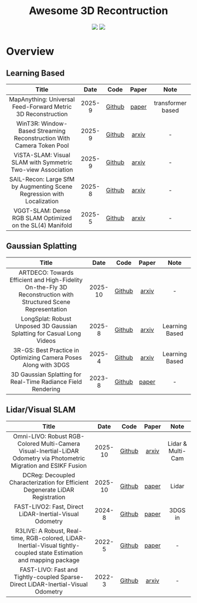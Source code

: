 <div align="center">
    <h1>Awesome 3D Recontruction</h1>
    <img src=https://img.shields.io/github/stars/ZYCheng1002/Awesome-3D-Reconstruction.svg?style=social >
    <a href="https://awesome.re"><img src="https://awesome.re/badge.svg"/></a>
</div>

# Overview

## Learning Based
|              Title              |     Date     |    Code    |   Paper   |    Note    |
| :-----------------------------: | :----------: | :--------: | :-------: | :--------: |
| MapAnything: Universal Feed-Forward Metric 3D Reconstruction | 2025-9 | [Github](https://github.com/facebookresearch/map-anything) | [paper](https://map-anything.github.io/assets/MapAnything.pdf) | transformer based |
| WinT3R: Window-Based Streaming Reconstruction With Camera Token Pool | 2025-9 | [Github](https://github.com/LiZizun/WinT3R) | [arxiv](https://arxiv.org/abs/2509.05296) | - |
| ViSTA-SLAM: Visual SLAM with Symmetric Two-view Association | 2025-9 | [Github](https://github.com/zhangganlin/vista-slam) | [arxiv](https://arxiv.org/abs/2505.12549) | - |
| SAIL-Recon: Large SfM by Augmenting Scene Regression with Localization | 2025-8 | [Github](https://github.com/HKUST-SAIL/sail-recon) | [arxiv](https://arxiv.org/abs/2508.17972) | - |
| VGGT-SLAM: Dense RGB SLAM Optimized on the SL(4) Manifold | 2025-5 | [Github](https://github.com/MIT-SPARK/VGGT-SLAM) | [arxiv](https://arxiv.org/abs/2509.01584) | - |

## Gaussian Splatting
|              Title              |     Date     |    Code    |   Paper   |    Note    |
| :-----------------------------: | :----------: | :--------: | :-------: | :--------: |
| ARTDECO: Towards Efficient and High-Fidelity On-the-Fly 3D Reconstruction with Structured Scene Representation | 2025-10 | [Github](https://github.com/InternRobotics/ARTDECO) | [arxiv](https://arxiv.org/abs/2510.08551) | - |
| LongSplat: Robust Unposed 3D Gaussian Splatting for Casual Long Videos | 2025-8 | [Github](https://github.com/NVlabs/LongSplat) | [arxiv](https://arxiv.org/abs/2508.14041) | Learning Based |
| 3R-GS: Best Practice in Optimizing Camera Poses Along with 3DGS | 2025-4 | [Github](https://github.com/zsh523/3rgs) | [arxiv](https://arxiv.org/abs/2504.04294) | Learning Based |
| 3D Gaussian Splatting for Real-Time Radiance Field Rendering | 2023-8 | [Github](https://github.com/graphdeco-inria/gaussian-splatting) | [paper](https://repo-sam.inria.fr/fungraph/3d-gaussian-splatting/3d_gaussian_splatting_high.pdf) | - |

## Lidar/Visual SLAM
|              Title              |     Date     |    Code    |   Paper   |    Note    |
| :-----------------------------: | :----------: | :--------: | :-------: | :--------: |
| Omni-LIVO: Robust RGB-Colored Multi-Camera Visual-Inertial-LiDAR Odometry via Photometric Migration and ESIKF Fusion | 2025-10 | [Github](https://github.com/HIAS-VPD-LAB/Omni-LIVO) | [arxiv](https://arxiv.org/abs/2509.15673#) | Lidar & Multi-Cam |
| DCReg: Decoupled Characterization for Efficient Degenerate LiDAR Registration | 2025-10 | [Github](https://github.com/JokerJohn/DCReg) | [paper](https://arxiv.org/pdf/2509.06285) | Lidar |
| FAST-LIVO2: Fast, Direct LiDAR-Inertial-Visual Odometry | 2024-8 | [Github](https://github.com/hku-mars/FAST-LIVO2) | [paper](https://arxiv.org/pdf/2408.14035) | 3DGS in |
| R3LIVE: A Robust, Real-time, RGB-colored, LiDAR-Inertial-Visual tightly-coupled state Estimation and mapping package | 2022-5 | [Github](https://github.com/hku-mars/r3live) | [paper](https://github.com/hku-mars/r3live/blob/master/papers/R3LIVE%20--%20A%20Robust%2C%20Real-time%2C%20RGB-colored%2C%20LiDAR-Inertial-Visual%20tightly-coupled%20stateEstimation%20and%20mapping%20package.pdf) | - |
| FAST-LIVO: Fast and Tightly-coupled Sparse-Direct LiDAR-Inertial-Visual Odometry | 2022-3 | [Github](https://github.com/hku-mars/FAST-LIVO) | [arxiv](https://arxiv.org/abs/2203.00893) | - |